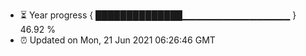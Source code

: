 - ⏳ Year progress { ██████████████▁▁▁▁▁▁▁▁▁▁▁▁▁▁▁▁ } 46.92 %
- ⏰ Updated on Mon, 21 Jun 2021 06:26:46 GMT

